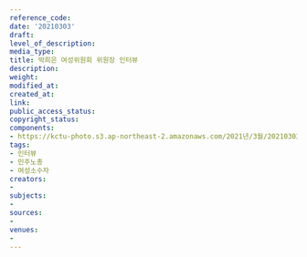 ```yaml
---
reference_code: 
date: '20210303'
draft: 
level_of_description: 
media_type: 
title: 박희은 여성위원회 위원장 인터뷰
description: 
weight: 
modified_at: 
created_at: 
link: 
public_access_status: 
copyright_status: 
components:
- https://kctu-photo.s3.ap-northeast-2.amazonaws.com/2021년/3월/20210303-박희은+여성위원회+위원장+인터뷰_인터뷰_민주노총_여성소수자/_1DX2440.jpg
tags:
- 인터뷰
- 민주노총
- 여성소수자
creators:
- 
subjects:
- 
sources:
- 
venues:
- 
---
```

